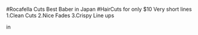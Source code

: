 #Rocafella Cuts
Best Baber in Japan
#HairCuts for only $10
Very short lines
1.Clean Cuts
2.Nice Fades
3.Crispy Line ups

in
